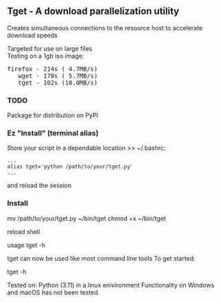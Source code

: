 ## Tget - A download parallelization utility

Creates simultaneous connections to the resource host to accelerate download speeds 

Targeted for use on large files \
Testing on a 1gb iso image: 
<pre>
firefox - 214s ( 4.7MB/s)
   wget - 178s ( 5.7MB/s)
   tget - 102s (10.0MB/s)
</pre>

### TODO

Package for distribution on PyPI

### Ez "Install" (terminal alias)

Store your script in a dependable location
\>\> ~/.bashrc:
```
...
alias tget='python /path/to/your/tget.py'
...
```
 and reload the session

 ### Install
 mv /path/to/your/tget.py ~/bin/tget
 chmod +x ~/bin/tget

 reload shell

 usage tget -h

tget can now be used like most command line tools
To get started:

tget -h

Tested on: Python (3.11) in a linux enivironment
Functionality on Windows and macOS has not been tested.
